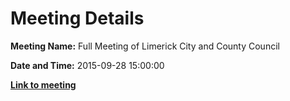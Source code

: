 # Meeting Details

**Meeting Name:** Full Meeting of Limerick City and County Council

**Date and Time:** 2015-09-28 15:00:00

**<a href="https://www.limerick.ie/council/whats-on/full-meeting-limerick-city-and-county-council-13" target="_blank">Link to meeting</a>**
